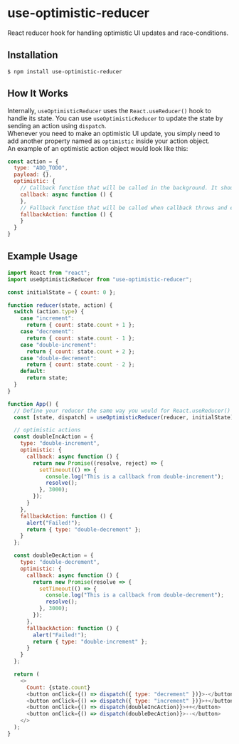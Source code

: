 # use-optimistic-reducer
React reducer hook for handling optimistic UI updates and race-conditions.

## Installation
`$ npm install use-optimistic-reducer`

## How It Works
Internally, `useOptimisticReducer` uses the `React.useReducer()` hook to handle its state. You can use `useOptimisticReducer` to update the state by sending an action using `dispatch`.
<br>
Whenever you need to make an optimistic UI update, you simply need to add another property named as `optimistic` inside your action object.
<br>
An example of an optimistic action object would look like this:

```javascript
const action = {
  type: "ADD_TODO",
  payload: {},
  optimistic: {
    // Callback function that will be called in the background. It should be an async function
    callback: async function () {
    },
    // Fallback function that will be called when callback throws and error. You may optionally return an action that will be dispatched immediately.
    fallbackAction: function () {
    }
  }
}
``` 

## Example Usage
```javascript
import React from "react";
import useOptimisticReducer from "use-optimistic-reducer";

const initialState = { count: 0 };

function reducer(state, action) {
  switch (action.type) {
    case "increment":
      return { count: state.count + 1 };
    case "decrement":
      return { count: state.count - 1 };
    case "double-increment":
      return { count: state.count + 2 };
    case "double-decrement":
      return { count: state.count - 2 };
    default:
      return state;
  }
}

function App() {
  // Define your reducer the same way you would for React.useReducer()
  const [state, dispatch] = useOptimisticReducer(reducer, initialState);

  // optimistic actions
  const doubleIncAction = {
    type: "double-increment",
    optimistic: {
      callback: async function () {
        return new Promise((resolve, reject) => {
          setTimeout(() => {
            console.log("This is a callback from double-increment");
            resolve();
          }, 3000);
        });
      }
    },
    fallbackAction: function () {
      alert("Failed!");
      return { type: "double-decrement" };
    }
  };

  const doubleDecAction = {
    type: "double-decrement",
    optimistic: {
      callback: async function () {
        return new Promise(resolve => {
          setTimeout(() => {
            console.log("This is a callback from double-decrement");
            resolve();
          }, 3000);
        });
      },
      fallbackAction: function () {
        alert("Failed!");
        return { type: "double-increment" };
      }
    }
  };

  return (
    <>
      Count: {state.count}
      <button onClick={() => dispatch({ type: "decrement" })}>-</button>
      <button onClick={() => dispatch({ type: "increment" })}>+</button>
      <button onClick={() => dispatch(doubleIncAction)}>++</button>
      <button onClick={() => dispatch(doubleDecAction)}>--</button>
    </>
  );
}
```